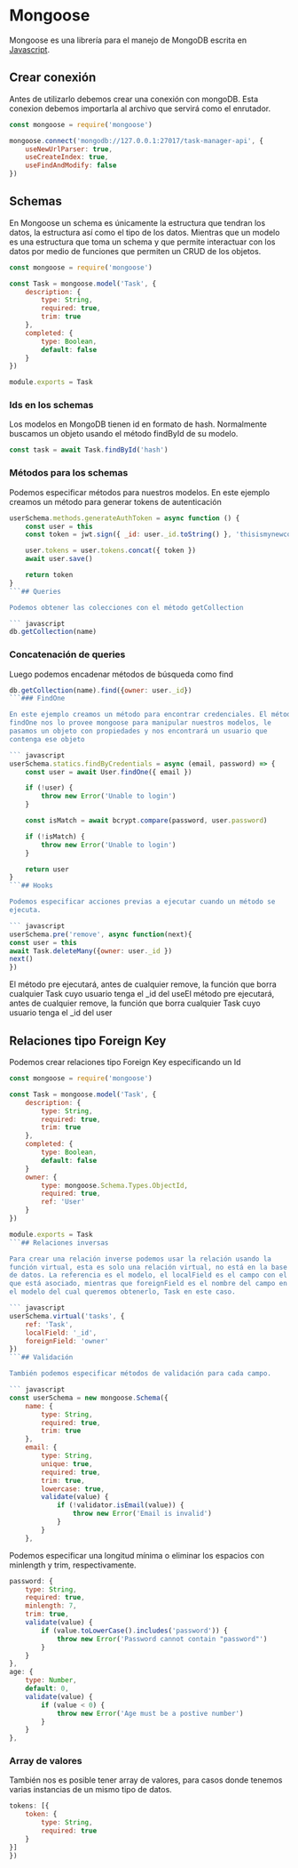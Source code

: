 # Mongoose

Mongoose es una librería para el manejo de MongoDB escrita en [Javascript](/Notes/FundamentosDeJavascript/1.-Fundamentos-de-Javascript.md).
## Crear conexión

Antes de utilizarlo debemos crear una conexión con mongoDB. Esta
conexion debemos importarla al archivo que servirá como el enrutador.

``` javascript
const mongoose = require('mongoose')

mongoose.connect('mongodb://127.0.0.1:27017/task-manager-api', {
    useNewUrlParser: true,
    useCreateIndex: true,
    useFindAndModify: false
})
```



## Schemas

En Mongoose un schema es únicamente la estructura que tendran los datos,
la estructura así como el tipo de los datos. Mientras que un modelo es
una estructura que toma un schema y que permite interactuar con los
datos por medio de funciones que permiten un CRUD de los objetos.

``` javascript
const mongoose = require('mongoose')

const Task = mongoose.model('Task', {
    description: {
        type: String,
        required: true,
        trim: true
    },
    completed: {
        type: Boolean,
        default: false
    }
})

module.exports = Task
```

### Ids en los schemas

Los modelos en MongoDB tienen id en formato de hash. Normalmente
buscamos un objeto usando el método findById de su modelo.

``` javascript
const task = await Task.findById('hash')
```

### Métodos para los schemas

Podemos especificar métodos para nuestros modelos. En este ejemplo
creamos un método para generar tokens de autenticación

``` javascript
userSchema.methods.generateAuthToken = async function () {
    const user = this
    const token = jwt.sign({ _id: user._id.toString() }, 'thisismynewcourse')

    user.tokens = user.tokens.concat({ token })
    await user.save()

    return token
}
```## Queries

Podemos obtener las colecciones con el método getCollection

``` javascript
db.getCollection(name)     
```

### Concatenación de queries

Luego podemos encadenar métodos de búsqueda como find

``` javascript
db.getCollection(name).find({owner: user._id})
```### FindOne

En este ejemplo creamos un método para encontrar credenciales. El método
findOne nos lo provee mongoose para manipular nuestros modelos, le
pasamos un objeto con propiedades y nos encontrará un usuario que
contenga ese objeto

``` javascript
userSchema.statics.findByCredentials = async (email, password) => {
    const user = await User.findOne({ email })

    if (!user) {
        throw new Error('Unable to login')
    }

    const isMatch = await bcrypt.compare(password, user.password)

    if (!isMatch) {
        throw new Error('Unable to login')
    }

    return user
}
```## Hooks

Podemos especificar acciones previas a ejecutar cuando un método se
ejecuta.

``` javascript
userSchema.pre('remove', async function(next){
const user = this
await Task.deleteMany({owner: user._id })
next()
})
```

El método pre ejecutará, antes de cualquier remove, la función que borra
cualquier Task cuyo usuario tenga el \_id del useEl método pre
ejecutará, antes de cualquier remove, la función que borra cualquier
Task cuyo usuario tenga el \_id del user
## Relaciones tipo Foreign Key

Podemos crear relaciones tipo Foreign Key especificando un Id

``` javascript
const mongoose = require('mongoose')

const Task = mongoose.model('Task', {
    description: {
        type: String,
        required: true,
        trim: true
    },
    completed: {
        type: Boolean,
        default: false
    }
    owner: {
        type: mongoose.Schema.Types.ObjectId,
        required: true,
        ref: 'User'
    }
})

module.exports = Task
```## Relaciones inversas

Para crear una relación inverse podemos usar la relación usando la
función virtual, esta es solo una relación virtual, no está en la base
de datos. La referencia es el modelo, el localField es el campo con el
que está asociado, mientras que foreignField es el nombre del campo en
el modelo del cual queremos obtenerlo, Task en este caso.

``` javascript
userSchema.virtual('tasks', {
    ref: 'Task',
    localField: '_id',
    foreignField: 'owner'
})
```## Validación

También podemos especificar métodos de validación para cada campo.

``` javascript
const userSchema = new mongoose.Schema({
    name: {
        type: String,
        required: true,
        trim: true
    },
    email: {
        type: String,
        unique: true,
        required: true,
        trim: true,
        lowercase: true,
        validate(value) {
            if (!validator.isEmail(value)) {
                throw new Error('Email is invalid')
            }
        }
    },
```

Podemos especificar una longitud mínima o eliminar los espacios con
minlength y trim, respectivamente.

``` javascript
password: {
    type: String,
    required: true,
    minlength: 7,
    trim: true,
    validate(value) {
        if (value.toLowerCase().includes('password')) {
            throw new Error('Password cannot contain "password"')
        }
    }
},
age: {
    type: Number,
    default: 0,
    validate(value) {
        if (value < 0) {
            throw new Error('Age must be a postive number')
        }
    }
},
```

### Array de valores

También nos es posible tener array de valores, para casos donde tenemos
varias instancias de un mismo tipo de datos.

``` javascript
tokens: [{
    token: {
        type: String,
        required: true
    }
}]
})
```
